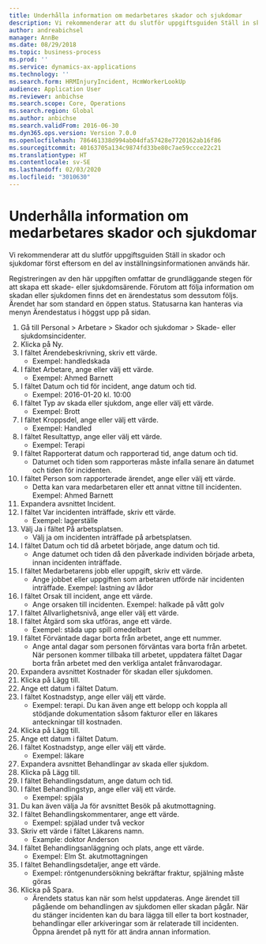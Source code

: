 ```yaml
---
title: Underhålla information om medarbetares skador och sjukdomar
description: Vi rekommenderar att du slutför uppgiftsguiden Ställ in skador och sjukdomar först eftersom en del av inställningsinformationen används här.
author: andreabichsel
manager: AnnBe
ms.date: 08/29/2018
ms.topic: business-process
ms.prod: ''
ms.service: dynamics-ax-applications
ms.technology: ''
ms.search.form: HRMInjuryIncident, HcmWorkerLookUp
audience: Application User
ms.reviewer: anbichse
ms.search.scope: Core, Operations
ms.search.region: Global
ms.author: anbichse
ms.search.validFrom: 2016-06-30
ms.dyn365.ops.version: Version 7.0.0
ms.openlocfilehash: 786461338d994ab04dfa57428e7720162ab16f86
ms.sourcegitcommit: 40163705a134c9874fd33be80c7ae59ccce22c21
ms.translationtype: HT
ms.contentlocale: sv-SE
ms.lasthandoff: 02/03/2020
ms.locfileid: "3010630"
---
```

# <a name="maintain-employee-injury-and-illness-information"></a>Underhålla information om medarbetares skador och sjukdomar



Vi rekommenderar att du slutför uppgiftsguiden Ställ in skador och sjukdomar först eftersom en del av inställningsinformationen används här. 



Registreringen av den här uppgiften omfattar de grundläggande stegen för att skapa ett skade- eller sjukdomsärende. Förutom att följa information om skadan eller sjukdomen finns det en ärendestatus som dessutom följs.  Ärendet har som standard en öppen status.  Statusarna kan hanteras via menyn Ärendestatus i höggst upp på sidan.

1. Gå till Personal > Arbetare > Skador och sjukdomar > Skade- eller sjukdomsincidenter.
2. Klicka på Ny.
3. I fältet Ärendebeskrivning, skriv ett värde.
    * Exempel: handledskada  
4. I fältet Arbetare, ange eller välj ett värde.
    * Exempel: Ahmed Barnett  
5. I fältet Datum och tid för incident, ange datum och tid.
    * Exempel: 2016-01-20 kl. 10:00  
6. I fältet Typ av skada eller sjukdom, ange eller välj ett värde.
    * Exempel:  Brott  
7. I fältet Kroppsdel, ange eller välj ett värde.
    * Exempel:  Handled  
8. I fältet Resultattyp, ange eller välj ett värde.
    * Exempel:  Terapi  
9. I fältet Rapporterat datum och rapporterad tid, ange datum och tid.
    * Datumet och tiden som rapporteras måste infalla senare än datumet och tiden för incidenten.  
10. I fältet Person som rapporterade ärendet, ange eller välj ett värde.
    * Detta kan vara medarbetaren eller ett annat vittne till incidenten.  Exempel: Ahmed Barnett  
11. Expandera avsnittet Incident.
12. I fältet Var incidenten inträffade, skriv ett värde.
    * Exempel: lagerställe  
13. Välj Ja i fältet På arbetsplatsen.
    * Välj ja om incidenten inträffade på arbetsplatsen.  
14. I fältet Datum och tid då arbetet började, ange datum och tid.
    * Ange datumet och tiden då den påverkade individen började arbeta, innan incidenten inträffade.  
15. I fältet Medarbetarens jobb eller uppgift, skriv ett värde.
    * Ange jobbet eller uppgiften som arbetaren utförde när incidenten inträffade.  Exempel: lastning av lådor  
16. I fältet Orsak till incident, ange ett värde.
    * Ange orsaken till incidenten.  Exempel: halkade på vått golv  
17. I fältet Allvarlighetsnivå, ange eller välj ett värde.
18. I fältet Åtgärd som ska utföras, ange ett värde.
    * Exempel: städa upp spill omedelbart  
19. I fältet Förväntade dagar borta från arbetet, ange ett nummer.
    * Ange antal dagar som personen förväntas vara borta från arbetet.  När personen kommer tillbaka till arbetet, uppdatera fältet Dagar borta från arbetet med den verkliga antalet frånvarodagar.  
20. Expandera avsnittet Kostnader för skadan eller sjukdomen.
21. Klicka på Lägg till.
22. Ange ett datum i fältet Datum.
23. I fältet Kostnadstyp, ange eller välj ett värde.
    * Exempel: terapi. Du kan även ange ett belopp och koppla all stödjande dokumentation såsom fakturor eller en läkares anteckningar till kostnaden.  
24. Klicka på Lägg till.
25. Ange ett datum i fältet Datum.
26. I fältet Kostnadstyp, ange eller välj ett värde.
    * Exempel: läkare  
27. Expandera avsnittet Behandlingar av skada eller sjukdom.
28. Klicka på Lägg till.
29. I fältet Behandlingsdatum, ange datum och tid.
30. I fältet Behandlingstyp, ange eller välj ett värde.
    * Exempel: spjäla  
31. Du kan även välja Ja för avsnittet Besök på akutmottagning.
32. I fältet Behandlingskommentarer, ange ett värde.
    * Exempel: spjälad under två veckor  
33. Skriv ett värde i fältet Läkarens namn.
    * Example: doktor Anderson  
34. I fältet Behandlingsanläggning och plats, ange ett värde.
    * Exempel: Elm St. akutmottagningen  
35. I fältet Behandlingsdetaljer, ange ett värde.
    * Exempel: röntgenundersökning bekräftar fraktur, spjälning måste göras  
36. Klicka på Spara.
    * Ärendets status kan när som helst uppdateras.  Ange ärendet till pågående om behandlingen av sjukdomen eller skadan pågår.  När du stänger incidenten kan du bara lägga till eller ta bort kostnader, behandlingar eller arkiveringar som är relaterade till incidenten.  Öppna ärendet på nytt för att ändra annan information.  

